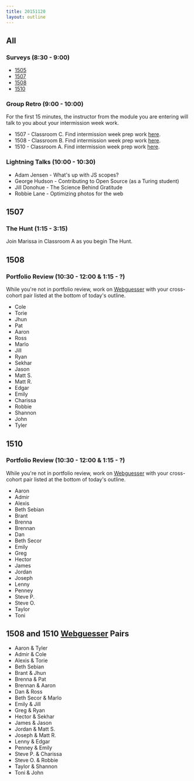 ```yaml
---
title: 20151120
layout: outline
---
```


## All

### Surveys (8:30 - 9:00)

* [1505](https://docs.google.com/a/casimircreative.com/forms/d/1u0zO7iLTnJBYJER3vmbfqEIcl4STlN_juugxGDZb08s/viewform)
* [1507](https://docs.google.com/a/casimircreative.com/forms/d/10IgIUv238QXo-_6_9y5stwNYOZz81Ut4Wf2KM1OXgus/viewform)
* [1508](https://docs.google.com/a/casimircreative.com/forms/d/1RervCF6__U1nf3Dfjc7YSxvgHQ1P6ZGqauXzsUDyQV4/viewform)
* [1510](https://docs.google.com/a/casimircreative.com/forms/d/1CmBOpWJBciNWOEqUh3Prw_mhODeD0Ru-Am6jp5Yug1k/viewform)

### Group Retro (9:00 - 10:00)

For the first 15 minutes, the instructor from the module you are entering will
talk to you about your intermission week work.

* 1507 - Classroom C. Find intermission week prep work [here](https://github.com/turingschool/intermission-assignments/blob/master/prep-for-module-4.markdown).
* 1508 - Classroom B. Find intermission week prep work [here](https://github.com/turingschool/intermission-assignments/blob/master/prep-for-module-3.markdown).
* 1510 - Classroom A. Find intermission week prep work [here](https://github.com/turingschool/intermission-assignments/blob/master/prep-for-module-2.markdown).

### Lightning Talks (10:00 - 10:30)

* Adam Jensen - What's up with JS scopes?
* George Hudson - Contributing to Open Source (as a Turing student)
* Jill Donohue - The Science Behind Gratitude
* Robbie Lane - Optimizing photos for the web

## 1507

### The Hunt (1:15 - 3:15)

Join Marissa in Classroom A as you begin The Hunt.


## 1508

### Portfolio Review (10:30 - 12:00 & 1:15 - ?)

While you're not in portfolio review, work on [Webguesser](http://tutorials.jumpstartlab.com/projects/web_guesser.html) with your cross-cohort pair listed at the bottom of today's outline.

* Cole
* Torie
* Jhun
* Pat
* Aaron
* Ross
* Marlo
* Jill
* Ryan
* Sekhar
* Jason
* Matt S.
* Matt R.
* Edgar
* Emily
* Charissa
* Robbie
* Shannon
* John
* Tyler

## 1510

### Portfolio Review (10:30 - 12:00 & 1:15 - ?)

While you're not in portfolio review, work on [Webguesser](http://tutorials.jumpstartlab.com/projects/web_guesser.html) with your cross-cohort pair listed at the bottom of today's outline.

* Aaron
* Admir
* Alexis
* Beth Sebian
* Brant
* Brenna
* Brennan
* Dan
* Beth Secor
* Emily
* Greg
* Hector
* James
* Jordan
* Joseph
* Lenny
* Penney
* Steve P.
* Steve O.
* Taylor
* Toni

## 1508 and 1510 [Webguesser](http://tutorials.jumpstartlab.com/projects/web_guesser.html) Pairs

* Aaron & Tyler
* Admir & Cole
* Alexis & Torie
* Beth Sebian
* Brant & Jhun
* Brenna & Pat
* Brennan & Aaron
* Dan & Ross
* Beth Secor & Marlo
* Emily & Jill
* Greg & Ryan
* Hector & Sekhar
* James & Jason
* Jordan & Matt S.
* Joseph & Matt R.
* Lenny & Edgar
* Penney & Emily
* Steve P. & Charissa
* Steve O. & Robbie
* Taylor & Shannon
* Toni & John
